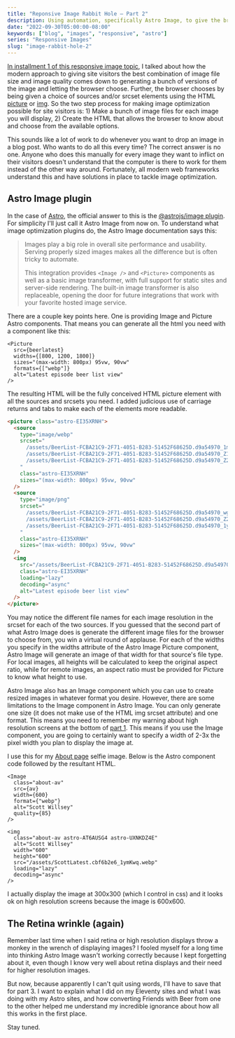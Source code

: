```yaml
---
title: "Reponsive Image Rabbit Hole – Part 2"
description: Using automation, specifically Astro Image, to give the browser image options.
date: "2022-09-30T05:00:00-08:00"
keywords: ["blog", "images", "responsive", "astro"]
series: "Responsive Images"
slug: "image-rabbit-hole-2"
---
```


[In installment 1 of this responsive image topic](https://scottwillsey.com/image-rabbit-hole-1/), I talked about how the modern approach to giving site visitors the best combination of image file size and image quality comes down to generating a bunch of versions of the image and letting the browser choose. Further, the browser chooses by being given a choice of sources and/or srcset elements using the HTML [picture](https://developer.mozilla.org/en-US/docs/Web/HTML/Element/picture) or [img](https://developer.mozilla.org/en-US/docs/Web/HTML/Element/img). So the two step process for making image optimization possible for site visitors is: 1) Make a bunch of image files for each image you will display, 2) Create the HTML that allows the browser to know about and choose from the available options.

This sounds like a lot of work to do whenever you want to drop an image in a blog post. Who wants to do all this every time? The correct answer is no one. Anyone who does this manually for every image they want to inflict on their visitors doesn't understand that the computer is there to work for them instead of the other way around. Fortunately, all modern web frameworks understand this and have solutions in place to tackle image optimization.

## Astro Image plugin

In the case of [Astro](https://astro.build), the official answer to this is the [@astrojs/image plugin](https://www.npmjs.com/package/@astrojs/image). For simplicity I'll just call it Astro Image from now on. To understand what image optimization plugins do, the Astro Image documentation says this:

> Images play a big role in overall site performance and usability. Serving properly sized images makes all the difference but is often tricky to automate.
>
> This integration provides `<Image />` and `<Picture>` components as well as a basic image transformer, with full support for static sites and server-side rendering. The built-in image transformer is also replaceable, opening the door for future integrations that work with your favorite hosted image service.

There are a couple key points here. One is providing Image and Picture Astro components. That means you can generate all the html you need with a component like this:

```astro
<Picture
  src={beerlatest}
  widths={[800, 1200, 1800]}
  sizes="(max-width: 800px) 95vw, 90vw"
  formats={["webp"]}
  alt="Latest episode beer list view"
/>
```

The resulting HTML will be the fully conceived HTML picture element with all the sources and srcsets you need. I added judicious use of carriage returns and tabs to make each of the elements more readable.

```html
<picture class="astro-EI35XRNH">
  <source
    type="image/webp"
    srcset="
      /assets/BeerList-FCBA21C9-2F71-4051-B283-51452F68625D.d9a54970_1mD09L.webp   800w,
      /assets/BeerList-FCBA21C9-2F71-4051-B283-51452F68625D.d9a54970_Z1gGQwg.webp 1200w,
      /assets/BeerList-FCBA21C9-2F71-4051-B283-51452F68625D.d9a54970_Z22UqRY.webp 1800w
    "
    class="astro-EI35XRNH"
    sizes="(max-width: 800px) 95vw, 90vw"
  />
  <source
    type="image/png"
    srcset="
      /assets/BeerList-FCBA21C9-2F71-4051-B283-51452F68625D.d9a54970_wgsuf.png    800w,
      /assets/BeerList-FCBA21C9-2F71-4051-B283-51452F68625D.d9a54970_Z2b2h6I.png 1200w,
      /assets/BeerList-FCBA21C9-2F71-4051-B283-51452F68625D.d9a54970_1yzNhO.png  1800w
    "
    class="astro-EI35XRNH"
    sizes="(max-width: 800px) 95vw, 90vw"
  />
  <img
    src="/assets/BeerList-FCBA21C9-2F71-4051-B283-51452F68625D.d9a54970_Z8LQlw.png"
    class="astro-EI35XRNH"
    loading="lazy"
    decoding="async"
    alt="Latest episode beer list view"
  />
</picture>
```

You may notice the different file names for each image resolution in the srcset for each of the two sources. If you guessed that the second part of what Astro Image does is generate the different image files for the browser to choose from, you win a virtual round of applause. For each of the widths you specify in the widths attribute of the Astro Image Picture component, Astro Image will generate an image of that width for that source's file type. For local images, all heights will be calculated to keep the original aspect ratio, while for remote images, an aspect ratio must be provided for Picture to know what height to use.

Astro Image also has an Image component which you can use to create resized images in whatever format you desire. However, there are some limitations to the Image component in Astro Image. You can only generate one size (it does not make use of the HTML img srcset attribute) and one format. This means you need to remember my warning about high resolution screens at the bottom of [part 1](https://scottwillsey.com/image-rabbit-hole-1/). This means if you use the Image component, you are going to certainly want to specify a width of 2-3x the pixel width you plan to display the image at.

I use this for my [About page](https://scottwillsey.com/about/) selfie image. Below is the Astro component code followed by the resultant HTML.

```astro
<Image
  class="about-av"
  src={av}
  width={600}
  format={"webp"}
  alt="Scott Willsey"
  quality={85}
/>

<img
  class="about-av astro-AT6AUSG4 astro-UXNKDZ4E"
  alt="Scott Willsey"
  width="600"
  height="600"
  src="/assets/ScottLatest.cbf6b2e6_1ymKwq.webp"
  loading="lazy"
  decoding="async"
/>
```

I actually display the image at 300x300 (which I control in css) and it looks ok on high resolution screens because the image is 600x600.

## The Retina wrinkle (again)

Remember last time when I said retina or high resolution displays throw a monkey in the wrench of displaying images? I fooled myself for a long time into thinking Astro Image wasn't working correctly because I kept forgetting about it, even though I know very well about retina displays and their need for higher resolution images.

But now, because apparently I can't quit using words, I'll have to save that for part 3. I want to explain what I did on my Eleventy sites and what I was doing with my Astro sites, and how converting Friends with Beer from one to the other helped me understand my incredible ignorance about how all this works in the first place.

Stay tuned.
